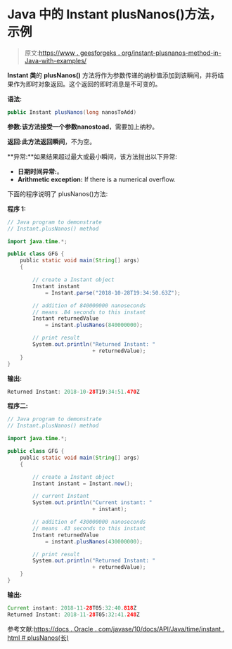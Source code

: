 # Java 中的 Instant plusNanos()方法，示例

> 原文:[https://www . geesforgeks . org/instant-plusnanos-method-in-Java-with-examples/](https://www.geeksforgeeks.org/instant-plusnanos-method-in-java-with-examples/)

**Instant 类**的 **plusNanos()** 方法将作为参数传递的纳秒值添加到该瞬间，并将结果作为即时对象返回。这个返回的即时消息是不可变的。

**语法:**

```java
public Instant plusNanos(long nanosToAdd)
```

**参数:**该方法接受一个参数**nanostoad**，需要加上纳秒。

**返回:**此方法返回**瞬间**，不为空。

**异常:**如果结果超过最大或最小瞬间，该方法抛出以下异常:

*   **日期时间异常:**。
*   **Arithmetic exception:** If there is a numerical overflow.

下面的程序说明了 plusNanos()方法:

**程序 1:**

```java
// Java program to demonstrate
// Instant.plusNanos() method

import java.time.*;

public class GFG {
    public static void main(String[] args)
    {

        // create a Instant object
        Instant instant
            = Instant.parse("2018-10-28T19:34:50.63Z");

        // addition of 840000000 nanoseconds
        // means .84 seconds to this instant
        Instant returnedValue
            = instant.plusNanos(840000000);

        // print result
        System.out.println("Returned Instant: "
                           + returnedValue);
    }
}
```

**输出:**

```java
Returned Instant: 2018-10-28T19:34:51.470Z

```

**程序二:**

```java
// Java program to demonstrate
// Instant.plusNanos() method

import java.time.*;

public class GFG {
    public static void main(String[] args)
    {

        // create a Instant object
        Instant instant = Instant.now();

        // current Instant
        System.out.println("Current instant: "
                           + instant);

        // addition of 430000000 nanoseconds
        // means .43 seconds to this instant
        Instant returnedValue
            = instant.plusNanos(430000000);

        // print result
        System.out.println("Returned Instant: "
                           + returnedValue);
    }
}
```

**输出:**

```java
Current instant: 2018-11-28T05:32:40.818Z
Returned Instant: 2018-11-28T05:32:41.248Z

```

参考文献:[https://docs . Oracle . com/javase/10/docs/API/Java/time/instant . html # plusNanos(长)](https://docs.oracle.com/javase/10/docs/api/java/time/Instant.html#plusNanos(long))